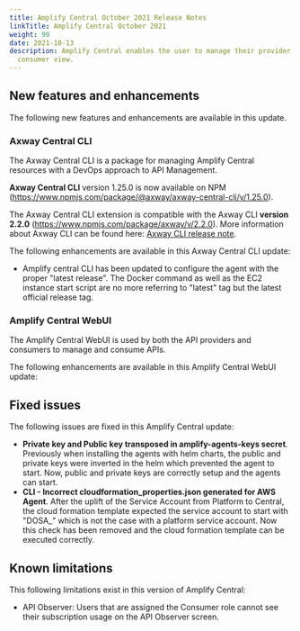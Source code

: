 ```yaml
---
title: Amplify Central October 2021 Release Notes
linkTitle: Amplify Central October 2021
weight: 90
date: 2021-10-13
description: Amplify Central enables the user to manage their provider /
  consumer view.
---
```


## New features and enhancements

The following new features and enhancements are available in this update.

### Axway Central CLI

The Axway Central CLI is a package for managing Amplify Central resources with a DevOps approach to API Management.

**Axway Central CLI** version 1.25.0 is now available on NPM (<https://www.npmjs.com/package/@axway/axway-central-cli/v/1.25.0>).

The Axway Central CLI extension is compatible with the Axway CLI **version 2.2.0** (<https://www.npmjs.com/package/axway/v/2.2.0>).
More information about Axway CLI can be found here: [Axway CLI release note](https://docs.axway.com/bundle/axwaycli-open-docs/page/docs/release_notes/2_2_0_20210730_relnotes/index.html).

The following enhancements are available in this Axway Central CLI update:

* Amplify central CLI has been updated to configure the agent with the proper "latest release". The Docker command as well as the EC2 instance start script are no more referring to "latest" tag but the latest official release tag.

### Amplify Central WebUI

The Amplify Central WebUI is used by both the API providers and consumers to manage and consume APIs.

The following enhancements are available in this Amplify Central WebUI update:

## Fixed issues

The following issues are fixed in this Amplify Central update:

* **Private key and Public key transposed in amplify-agents-keys secret**. Previously when installing the agents with helm charts, the public and private keys were inverted in the helm which prevented the agent to start. Now, public and private keys are correctly setup and the agents can start.
* **CLI - Incorrect cloudformation_properties.json generated for AWS Agent**. After the uplift of the Service Account from Platform to Central, the cloud formation template expected the service account to start with "DOSA_" which is not the case with a platform service account. Now this check has been removed and the cloud formation template can be executed correctly.

## Known limitations

This following limitations exist in this version of Amplify Central:

* API Observer: Users that are assigned the Consumer role cannot see their subscription usage on the API Observer screen.
